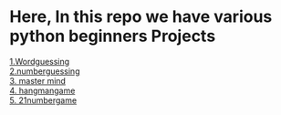 <h1>Here, In this repo we have various python beginners Projects</h1>
<a href='https://github.com/NaReddyJashwanthReddy/basicpythonprojects/blob/main/wordguessing/pythoncode.py'>1.Wordguessing</a><br>
<a href='https://github.com/NaReddyJashwanthReddy/basicpythonprojects/blob/main/numberguessing/pythoncode.py'>2.numberguessing</a>
<br>
<a href='https://github.com/NaReddyJashwanthReddy/basicpythonprojects/blob/main/mastermind/pythoncode.py'>3. master mind</a>
<br>
<a href='https://github.com/NaReddyJashwanthReddy/basicpythonprojects/blob/main/hangmangame/pythoncode.py'>4. hangmangame</a>
<br>
<a href='https://github.com/NaReddyJashwanthReddy/basicpythonprojects/blob/main/21numbergame/pythoncode.py'>5. 21numbergame</a>




